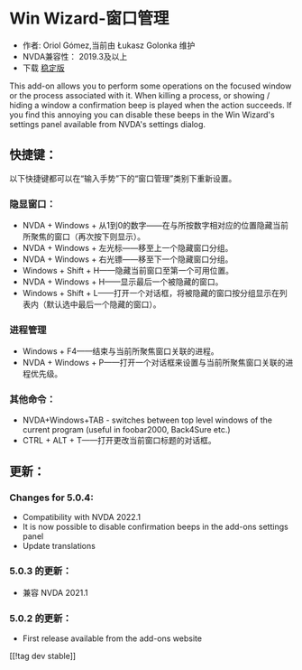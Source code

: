 # Win Wizard-窗口管理 #

* 作者: Oriol Gómez,当前由 Łukasz Golonka 维护
* NVDA兼容性： 2019.3及以上
* 下载 [稳定版][1]

This add-on allows you to perform some operations on the focused window or
the process associated with it.  When killing a process, or showing / hiding
a window a confirmation beep is played when the action succeeds.  If you
find this annoying you can disable these beeps in the Win Wizard's settings
panel available from NVDA's settings dialog.

## 快捷键：
以下快捷键都可以在“输入手势”下的“窗口管理”类别下重新设置。
### 隐显窗口：
* NVDA + Windows + 从1到0的数字——在与所按数字相对应的位置隐藏当前所聚焦的窗口（再次按下则显示）。
* NVDA + Windows + 左光标——移至上一个隐藏窗口分组。
* NVDA + Windows + 右光镖——移至下一个隐藏窗口分组。
* Windows + Shift + H——隐藏当前窗口至第一个可用位置。
* NVDA + Windows + H——显示最后一个被隐藏的窗口。
* Windows + Shift + L——打开一个对话框，将被隐藏的窗口按分组显示在列表内（默认选中最后一个隐藏的窗口）。

### 进程管理
* Windows + F4——结束与当前所聚焦窗口关联的进程。
* NVDA + Windows + P——打开一个对话框来设置与当前所聚焦窗口关联的进程优先级。

### 其他命令：
* NVDA+Windows+TAB - switches between top level windows of the current
  program (useful in foobar2000, Back4Sure etc.)
* CTRL + ALT + T——打开更改当前窗口标题的对话框。

## 更新：

### Changes for 5.0.4:

* Compatibility with NVDA 2022.1
* It is now possible to disable confirmation beeps in the add-ons settings
  panel
* Update translations

### 5.0.3 的更新：

* 兼容 NVDA 2021.1

### 5.0.2 的更新：

* First release available from the add-ons website

[[!tag dev stable]]

[1]: https://www.nvaccess.org/addonStore/legacy?file=winwizard
